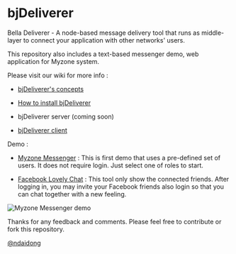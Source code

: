 bjDeliverer
===========

Bella Deliverer - A node-based message delivery tool that runs as middle-layer to connect your application with other networks' users.

This repository also includes a text-based messenger demo, web application for Myzone system.


Please visit our wiki for more info :

 
 - [bjDeliverer's concepts](https://github.com/dongnd/bjDeliverer/wiki/Concepts)

 - [How to install bjDeliverer](https://github.com/dongnd/bjDeliverer/wiki/Installlation)

 - bjDeliverer server (coming soon)

 - [bjDeliverer client](https://github.com/dongnd/bjDeliverer/wiki/bjDeliverer-client)

 
 
Demo :


 - [Myzone Messenger](http://demo.bjlab.us/mzm/) : This is first demo that uses a pre-defined set of users. It does not require login. Just select one of roles to start. 
 
 - [Facebook Lovely Chat](http://demo.bjlab.us/fbchat/)  : This tool only show the connected friends. After logging in, you may invite your Facebook friends also login so that you can chat together with a new feeling.



![Myzone Messenger demo](http://i.imgur.com/QxyObPI.png)



Thanks for any feedback and comments. Please feel free to contribute or fork this repository.

[@ndaidong](https://twitter.com/ndaidong)
